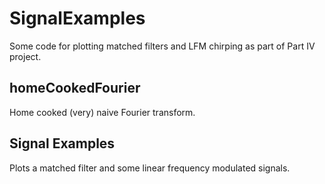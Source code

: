 # SignalExamples
Some code for plotting matched filters and LFM chirping as part of Part IV project.

## homeCookedFourier
Home cooked (very) naive Fourier transform.

## Signal Examples
Plots a matched filter and some linear frequency modulated signals.
